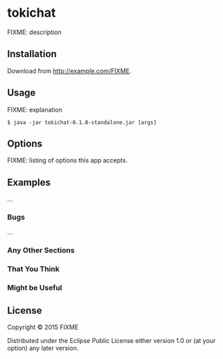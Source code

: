# tokichat

FIXME: description

## Installation

Download from http://example.com/FIXME.

## Usage

FIXME: explanation

    $ java -jar tokichat-0.1.0-standalone.jar [args]

## Options

FIXME: listing of options this app accepts.

## Examples

...

### Bugs

...

### Any Other Sections
### That You Think
### Might be Useful

## License

Copyright © 2015 FIXME

Distributed under the Eclipse Public License either version 1.0 or (at
your option) any later version.
